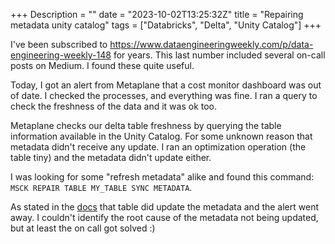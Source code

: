 +++
Description = ""
date = "2023-10-02T13:25:32Z"
title = "Repairing metadata unity catalog"
tags = ["Databricks", "Delta", "Unity Catalog"]
+++

I've been subscribed to https://www.dataengineeringweekly.com/p/data-engineering-weekly-148 for years. This last number included several on-call posts on Medium.  I found these quite useful. 

Today, I got an alert from Metaplane that a cost monitor dashboard was out of date. I checked the processes, and everything was fine. I ran a query to check the freshness of the data and it was ok too.

Metaplane checks our delta table freshness by querying the table information available in the Unity Catalog. For some unknown reason that metadata didn't receive any update. I ran an optimization operation (the table tiny) and the metadata didn't update either.

I was looking for some "refresh metadata" alike and found this command: 
```MSCK REPAIR TABLE MY_TABLE SYNC METADATA```.

As stated in the [docs](https://docs.databricks.com/en/sql/language-manual/sql-ref-syntax-ddl-repair-table.html#example-unity-catalog-table) that table did update the metadata and the alert went away. I couldn't identify the root cause of the metadata not being updated, but at least the on call got solved :) 
